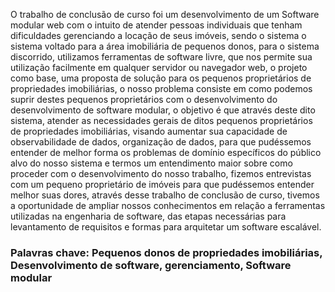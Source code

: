 O trabalho de conclusão de curso foi um desenvolvimento de um Software modular web com o intuito de atender pessoas individuais que tenham dificuldades gerenciando a locação de seus imóveis, sendo o sistema o sistema voltado para a área imobiliária de pequenos donos, para o sistema discorrido, utilizamos ferramentas de software livre, que nos permite sua utilização facilmente em qualquer servidor ou navegador web, o projeto como base, uma proposta de solução para os pequenos proprietários de propriedades imobiliárias, o nosso problema consiste em como podemos suprir destes pequenos proprietários com o desenvolvimento do desenvolvimento de software modular, o objetivo é que através deste dito sistema, atender as necessidades gerais de ditos pequenos proprietários de propriedades imobiliárias, visando aumentar sua capacidade de observabilidade de dados, organização de dados, para que pudéssemos entender de melhor forma os problemas de domínio específicos do público alvo do nosso sistema e termos um entendimento maior sobre como proceder com o desenvolvimento do nosso trabalho, fizemos entrevistas com um pequeno proprietário de imóveis para que pudéssemos entender melhor suas dores, através desse trabalho de conclusão de curso, tivemos a oportunidade de ampliar nossos conhecimentos em relação a ferramentas utilizadas na engenharia de software, das etapas necessárias para levantamento de requisitos e formas para arquitetar um software escalável.

### Palavras chave: Pequenos donos de propriedades imobiliárias, Desenvolvimento de software, gerenciamento, Software modular
